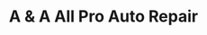 ---
title: "A & A All Pro Auto Repair"
url: /los-banos/a-and-a-all-pro-auto-repair/
shop: car repair
---